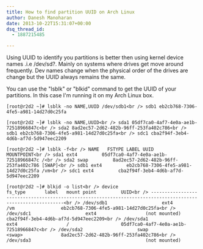```yaml
---
title: How to find partition UUID on Arch Linux
author: Danesh Manoharan
date: 2013-10-22T15:31:07+00:00
dsq_thread_id:
  - 1887215485

---
```

Using UUID to identify you partitions is better then using kernel device names .i.e /dev/sd?. Mainly on systems where drives get move around frequently. Dev names change when the physical order of the drives are change but the UUID always remains the same. 

You can use the "lsblk" or "blkid" command to get the UUID of your partitions. In this case I'm running it on my Arch Linux box.

`[root@r2d2 ~]# lsblk -no NAME,UUID /dev/sdb1<br />
sdb1 eb2cb768-7306-4fe5-a981-14d27d0c25fa`

`[root@r2d2 ~]# lsblk -no NAME,UUID<br />
sda1 05df7ca0-4af7-4e0a-ae1b-72518966847c<br />
sda2 8ad2ec57-2d62-482b-96ff-253fa402c786<br />
sdb1 eb2cb768-7306-4fe5-a981-14d27d0c25fa<br />
sdc1 cba2f94f-3eb4-4d6b-af7d-5d947eec2209`

`[root@r2d2 ~]# lsblk -f<br />
NAME   FSTYPE LABEL UUID                                 MOUNTPOINT<br />
sda1 ext4         05df7ca0-4af7-4e0a-ae1b-72518966847c /<br />
sda2 swap         8ad2ec57-2d62-482b-96ff-253fa402c786 [SWAP]<br />
sdb1 ext4         eb2cb768-7306-4fe5-a981-14d27d0c25fa /vm<br />
sdc1 ext4         cba2f94f-3eb4-4d6b-af7d-5d947eec2209` 

`[root@r2d2 ~]# blkid -o list<br />
device                       fs_type       label   mount point         UUID<br />
------------------------------------------------------------------------------------------------------------<br />
/dev/sdb1                    ext4                  /vm                 eb2cb768-7306-4fe5-a981-14d27d0c25fa<br />
/dev/sdc1                    ext4                  (not mounted)       cba2f94f-3eb4-4d6b-af7d-5d947eec2209<br />
/dev/sda1                    ext4                  /                   05df7ca0-4af7-4e0a-ae1b-72518966847c<br />
/dev/sda2                    swap                  <swap>              8ad2ec57-2d62-482b-96ff-253fa402c786<br />
/dev/sda3                                          (not mounted)`